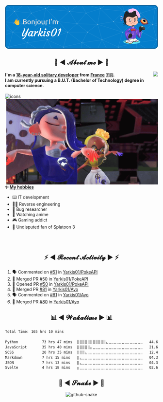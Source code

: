 <div align="center">
  <img src="assets/header.png" />
</div>

<h2 align="center">💬 ◄ 𝓐𝓫𝓸𝓾𝓽 𝓶𝓮 ► 💬</h2>
<img src="https://count.getloli.com/get/@Yarkis01?theme=moebooru" align="right" />

<h4>I'm a <ins>18-year-old solitary developer</ins> from <ins>France</ins> 🇫🇷.<br />
I am currently pursuing a B.U.T. (Bachelor of Technology) degree in computer science.
</h4>


<picture>
  <source media="(prefers-color-scheme: dark)" srcset="assets/icons_dark.svg" />
  <source media="(prefers-color-scheme: light)" srcset="assets/icons.svg" />
  <img alt="icons" src="icons.svg" />
</picture>

<br />

<img src="assets/splatoon3.gif" width="500" align="right" />

**✨ <ins>My hobbies</ins>**
- ⌨️ IT development 
- 👨‍💻 Reverse engineering
- 🐛 Bug researcher
- 👀 Watching anime
- 🎮 Gaming addict
- 🔫 Undisputed fan of Splatoon 3

<br /><br />

<h2 align="center">⚡ ◄ 𝓡𝓮𝓬𝓮𝓷𝓽 𝓐𝓬𝓽𝓲𝓿𝓲𝓽𝔂 ► ⚡</h2>

<!--START_SECTION:activity-->
1. 🗣 Commented on [#51](https://github.com/Yarkis01/PokeAPI/issues/51#issuecomment-1729076845) in [Yarkis01/PokeAPI](https://github.com/Yarkis01/PokeAPI)
2. 🎉 Merged PR [#50](https://github.com/Yarkis01/PokeAPI/pull/50) in [Yarkis01/PokeAPI](https://github.com/Yarkis01/PokeAPI)
3. 💪 Opened PR [#50](https://github.com/Yarkis01/PokeAPI/pull/50) in [Yarkis01/PokeAPI](https://github.com/Yarkis01/PokeAPI)
4. 🎉 Merged PR [#81](https://github.com/Yarkis01/Ayo/pull/81) in [Yarkis01/Ayo](https://github.com/Yarkis01/Ayo)
5. 🗣 Commented on [#81](https://github.com/Yarkis01/Ayo/pull/81#issuecomment-1717203153) in [Yarkis01/Ayo](https://github.com/Yarkis01/Ayo)
6. 🎉 Merged PR [#80](https://github.com/Yarkis01/Ayo/pull/80) in [Yarkis01/Ayo](https://github.com/Yarkis01/Ayo)
<!--END_SECTION:activity-->

<h2 align="center">📊 ◄ 𝓦𝓪𝓴𝓪𝓽𝓲𝓶𝓮 ► 📊</h2>

<!--START_SECTION:waka-->

```txt
Total Time: 165 hrs 10 mins

Python           73 hrs 47 mins  ⣿⣿⣿⣿⣿⣿⣿⣿⣿⣿⣿⣄⣀⣀⣀⣀⣀⣀⣀⣀⣀⣀⣀⣀⣀   44.68 %
JavaScript       35 hrs 40 mins  ⣿⣿⣿⣿⣿⣤⣀⣀⣀⣀⣀⣀⣀⣀⣀⣀⣀⣀⣀⣀⣀⣀⣀⣀⣀   21.60 %
SCSS             20 hrs 35 mins  ⣿⣿⣿⣄⣀⣀⣀⣀⣀⣀⣀⣀⣀⣀⣀⣀⣀⣀⣀⣀⣀⣀⣀⣀⣀   12.47 %
Markdown         7 hrs 15 mins   ⣿⣄⣀⣀⣀⣀⣀⣀⣀⣀⣀⣀⣀⣀⣀⣀⣀⣀⣀⣀⣀⣀⣀⣀⣀   04.39 %
JSON             7 hrs 13 mins   ⣿⣄⣀⣀⣀⣀⣀⣀⣀⣀⣀⣀⣀⣀⣀⣀⣀⣀⣀⣀⣀⣀⣀⣀⣀   04.37 %
Svelte           4 hrs 18 mins   ⣶⣀⣀⣀⣀⣀⣀⣀⣀⣀⣀⣀⣀⣀⣀⣀⣀⣀⣀⣀⣀⣀⣀⣀⣀   02.61 %
```

<!--END_SECTION:waka-->

<div align="center">
  <h2 align="center">🐍 ◄ 𝓢𝓷𝓪𝓴𝓮 ► 🐍</h2>
  <picture>
    <source media="(prefers-color-scheme: dark)" srcset="assets/github-snake-dark.svg" />
    <source media="(prefers-color-scheme: light)" srcset="assets/github-snake.svg" />
    <img alt="github-snake" src="github-snake.svg" />
  </picture>
</div>
